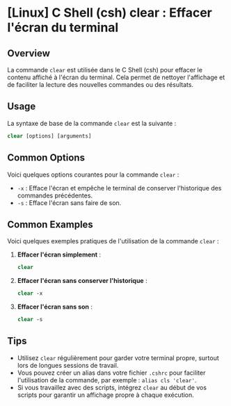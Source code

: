 # [Linux] C Shell (csh) clear : Effacer l'écran du terminal

## Overview
La commande `clear` est utilisée dans le C Shell (csh) pour effacer le contenu affiché à l'écran du terminal. Cela permet de nettoyer l'affichage et de faciliter la lecture des nouvelles commandes ou des résultats.

## Usage
La syntaxe de base de la commande `clear` est la suivante :

```csh
clear [options] [arguments]
```

## Common Options
Voici quelques options courantes pour la commande `clear` :

- `-x` : Efface l'écran et empêche le terminal de conserver l'historique des commandes précédentes.
- `-s` : Efface l'écran sans faire de son.

## Common Examples
Voici quelques exemples pratiques de l'utilisation de la commande `clear` :

1. **Effacer l'écran simplement** :
   ```csh
   clear
   ```

2. **Effacer l'écran sans conserver l'historique** :
   ```csh
   clear -x
   ```

3. **Effacer l'écran sans son** :
   ```csh
   clear -s
   ```

## Tips
- Utilisez `clear` régulièrement pour garder votre terminal propre, surtout lors de longues sessions de travail.
- Vous pouvez créer un alias dans votre fichier `.cshrc` pour faciliter l'utilisation de la commande, par exemple : `alias cls 'clear'`.
- Si vous travaillez avec des scripts, intégrez `clear` au début de vos scripts pour garantir un affichage propre à chaque exécution.